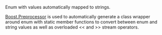 Enum with values automatically mapped to strings.

[Boost.Preprocessor](http://www.boost.org/doc/libs/release/libs/preprocessor/)
is used to automatically generate a class wrapper around enum
with static member functions to convert between enum and string values
as well as overloaded << and >> stream operators.
